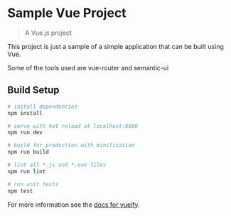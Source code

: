 # Sample Vue Project

> A Vue.js project

This project is just a sample of a simple application that can be built using Vue.

Some of the tools used are vue-router and semantic-ui

## Build Setup

``` bash
# install dependencies
npm install

# serve with hot reload at localhost:8080
npm run dev

# build for production with minification
npm run build

# lint all *.js and *.vue files
npm run lint

# run unit tests
npm test
```

For more information see the [docs for vueify](https://github.com/vuejs/vueify).
